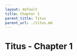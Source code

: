 ```yaml
---
layout: default
title: Chapter 1
parent_title: Titus
parent_url: ./titus.md
---
```


# Titus - Chapter 1

